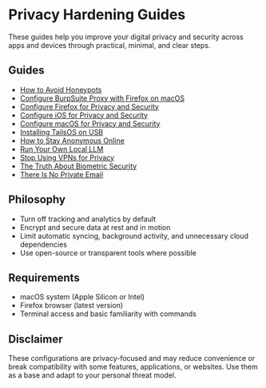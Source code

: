 # Privacy Hardening Guides

These guides help you improve your digital privacy and security across apps and devices through practical, minimal, and clear steps.

## Guides

- [How to Avoid Honeypots](https://github.com/sokolov980/guides/tree/main/explore-guides/how-to-avoid-honeypots)
- [Configure BurpSuite Proxy with Firefox on macOS](https://github.com/sokolov980/guides/tree/main/explore-guides/how-to-configure-burpsuite-proxy-to-firefox-for-macos)
- [Configure Firefox for Privacy and Security](https://github.com/sokolov980/guides/tree/main/explore-guides/how-to-configure-firefox-for-privacy-and-security)
- [Configure iOS for Privacy and Security](https://github.com/sokolov980/guides/tree/main/explore-guides/how-to-configure-ios-for-privacy-and-security)
- [Configure macOS for Privacy and Security](https://github.com/sokolov980/guides/tree/main/explore-guides/how-to-configure-macos-for-privacy-and-security)
- [Installing TailsOS on USB](https://github.com/sokolov980/guides/tree/main/explore-guides/how-to-install-tails-on-usb)
- [How to Stay Anonymous Online](https://github.com/sokolov980/guides/tree/main/explore-guides/how-to-stay-anonymous-online)
- [Run Your Own Local LLM](https://github.com/sokolov980/guides/tree/main/explore-guides/run-your-own-local-llm)
- [Stop Using VPNs for Privacy](https://github.com/sokolov980/guides/tree/main/explore-guides/stop-using-vpns-for-privacy)
- [The Truth About Biometric Security](https://github.com/sokolov980/guides/tree/main/explore-guides/the-truth-about-biometric-security)
- [There Is No Private Email](https://github.com/sokolov980/guides/tree/main/explore-guides/there-is-no-private-email)

## Philosophy

- Turn off tracking and analytics by default
- Encrypt and secure data at rest and in motion
- Limit automatic syncing, background activity, and unnecessary cloud dependencies
- Use open-source or transparent tools where possible

## Requirements

- macOS system (Apple Silicon or Intel)
- Firefox browser (latest version)
- Terminal access and basic familiarity with commands

## Disclaimer

These configurations are privacy-focused and may reduce convenience or break compatibility with some features, applications, or websites. Use them as a base and adapt to your personal threat model.
